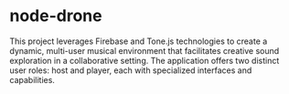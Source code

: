# node-drone

This project leverages Firebase and Tone.js technologies to create a dynamic, multi-user musical environment that facilitates creative sound exploration in a collaborative setting. The application offers two distinct user roles: host and player, each with specialized interfaces and capabilities.






